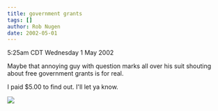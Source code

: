 ```yaml
---
title: government grants
tags: []
author: Rob Nugen
date: 2002-05-01
---
```


<title></title>
<p class=date>5:25am CDT Wednesday 1 May 2002</p>

<p>Maybe that annoying guy with question marks all over his suit
shouting about free government grants is for real.</p>

<p>I paid $5.00 to find out.  I'll let ya know.</p>

<p><img src='/images/rob/wL-ROB.gif'/></p>

